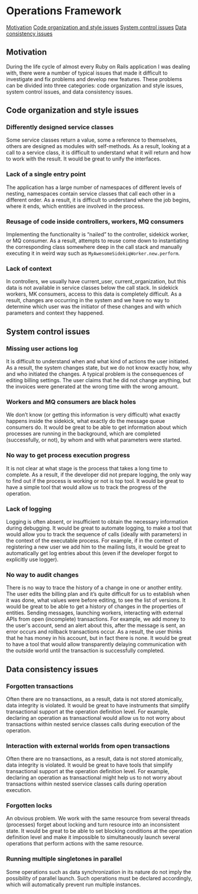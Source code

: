 # Operations Framework

[Motivation](#motivation)
[Code organization and style issues](#code-organization-and-style-issues)
[System control issues](#system-control-issues)
[Data consistency issues](#data-consistency-issues)

## Motivation

During the life cycle of almost every Ruby on Rails application I was dealing with, 
there were a number of typical issues that made it difficult to investigate and 
fix problems and develop new features. These problems can be divided into three categories: 
code organization and style issues, system control issues, and data consistency issues.

## Code organization and style issues

### Differently designed service classes

Some service classes return a value, some a reference to themselves, others are designed as 
modules with self-methods. As a result, looking at a call to a service class, it is difficult to 
understand what it will return and how to work with the result. It would be great to unify 
the interfaces.

### Lack of a single entry point

The application has a large number of namespaces of different levels of nesting, namespaces contain 
service classes that call each other in a different order. As a result, it is difficult to understand 
where the job begins, where it ends, which entities are involved in the process.

### Reusage of code inside controllers, workers, MQ consumers

Implementing the functionality is “nailed” to the controller, sidekick worker, or MQ consumer. 
As a result, attempts to reuse come down to instantiating the corresponding class somewhere deep 
in the call stack and manually executing it in weird way such as `MyAwesomeSidekiqWorker.new.perform`.

### Lack of context

In controllers, we usually have current_user, current_organization, but this data is not available in
service classes below the call stack. In sidekick workers, MK consumers, access to this data is completely
difficult. As a result, changes are occurring in the system and we have no way to determine which user
was the initiator of these changes and with which parameters and context they happened.

## System control issues

### Missing user actions log

It is difficult to understand when and what kind of actions the user initiated. As a result, the system changes 
state, but we do not know exactly how, why and who initiated the changes. A typical problem is the consequences 
of editing billing settings. The user claims that he did not change anything, but the invoices were generated 
at the wrong time with the wrong amount.

### Workers and MQ consumers are black holes

We don’t know (or getting this information is very difficult) what exactly happens inside the sidekick, what 
exactly do the message queue consumers do. It would be great to be able to get information about which processes 
are running in the background, which are completed (successfully, or not), by whom and with what parameters were 
started.

### No way to get process execution progress

It is not clear at what stage is the process that takes a long time to complete. As a result, if the developer 
did not prepare logging, the only way to find out if the process is working or not is top tool. It would be 
great to have a simple tool that would allow us to track the progress of the operation.

### Lack of logging

Logging is often absent, or insufficient to obtain the necessary information during debugging. It would be great 
to automate logging, to make a tool that would allow you to track the sequence of calls (ideally with parameters) 
in the context of the executable process. For example, if in the context of registering a new user we add him to the 
mailing lists, it would be great to automatically get log entries about this (even if the developer forgot to 
explicitly use logger).

### No way to audit changes

There is no way to trace the history of a change in one or another entity. The user edits the billing plan and 
it’s quite difficult for us to establish when it was done, what values were before editing, to see the list of 
versions. It would be great to be able to get a history of changes in the properties of entities.
Sending messages, launching workers, interacting with external APIs from open (incomplete) transactions. For example, we add money to the user's account, send an alert about this, after the message is sent, an error occurs and rollback transactions occur. As a result, the user thinks that he has money in his account, but in fact there is none. It would be great to have a tool that would allow transparently delaying communication with the outside world until the transaction is successfully completed.

## Data consistency issues

### Forgotten transactions

Often there are no transactions, as a result, data is not stored atomically, data integrity is violated. 
It would be great to have instruments that simplify transactional support at the operation definition level. 
For example, declaring an operation as transactional would allow us to not worry about transactions within 
nested service classes calls during execution of the operation.

### Interaction with external worlds from open transactions

Often there are no transactions, as a result, data is not stored atomically, data integrity is violated. 
It would be great to have tools that simplify transactional support at the operation definition level. 
For example, declaring an operation as transactional might help us to not worry about transactions within 
nested sservice classes calls during operation execution.

### Forgotten locks

An obvious problem. We work with the same resource from several threads (processes) forget about locking and turn resource into an inconsistent state. It would be great to be able to set blocking conditions at the operation definition level and make it impossible to simultaneously launch several operations that perform actions with the same resource.

### Running multiple singletones in parallel

Some operations such as data synchronization in its nature do not imply the possibility of parallel launch. Such 
operations must be declared accordingly, which will automatically prevent run multiple instances.





